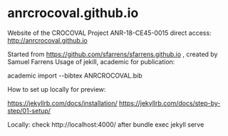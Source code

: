 # anrcrocoval.github.io
Website of the CROCOVAL Project ANR-18-CE45-0015
direct access: 
http://anrcrocoval.github.io

Started from https://github.com/sfarrens/sfarrens.github.io , created by Samuel Farrens
Usage of jekill, academic for publication:

academic import --bibtex ANRCROCOVAL.bib 

How to set up locally for preview: 

https://jekyllrb.com/docs/installation/
https://jekyllrb.com/docs/step-by-step/01-setup/



Locally: check http://localhost:4000/ after bundle exec jekyll serve

